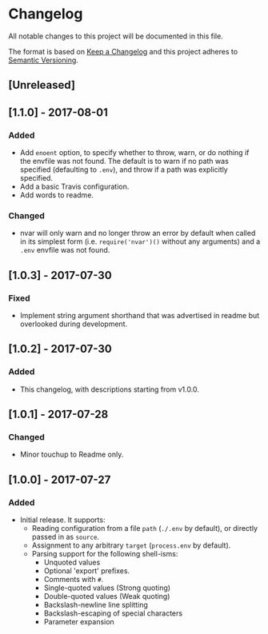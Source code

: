 # Changelog
All notable changes to this project will be documented in this file.

The format is based on [Keep a Changelog](http://keepachangelog.com/en/1.0.0/)
and this project adheres to [Semantic Versioning](http://semver.org/spec/v2.0.0.html).

## [Unreleased]

## [1.1.0] - 2017-08-01
### Added
- Add `enoent` option, to specify whether to throw, warn, or do nothing if the envfile was not found. The default is to warn if no path was specified (defaulting to `.env`), and throw if a path was explicitly specified.
- Add a basic Travis configuration.
- Add words to readme.

### Changed
- nvar will only warn and no longer throw an error by default when called in its simplest form (i.e. `require('nvar')()` without any arguments) and a `.env` envfile was not found.

## [1.0.3] - 2017-07-30
### Fixed
- Implement string argument shorthand that was advertised in readme but overlooked during development.

## [1.0.2] - 2017-07-30
### Added
- This changelog, with descriptions starting from v1.0.0.

## [1.0.1] - 2017-07-28
### Changed
- Minor touchup to Readme only.

## [1.0.0] - 2017-07-27
### Added
- Initial release. It supports:
  - Reading configuration from a file `path` (`./.env` by default), or directly passed in as `source`.
  - Assignment to any arbitrary `target` (`process.env` by default).
  - Parsing support for the following shell-isms:
    - Unquoted values
    - Optional 'export' prefixes.
    - Comments with `#`.
    - Single-quoted values (Strong quoting)
    - Double-quoted values (Weak quoting)
    - Backslash-newline line splitting
    - Backslash-escaping of special characters
    - Parameter expansion
